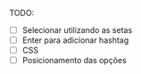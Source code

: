 TODO:

- [ ] Selecionar utilizando as setas
- [ ] Enter para adicionar hashtag
- [ ] CSS
- [ ] Posicionamento das opções
